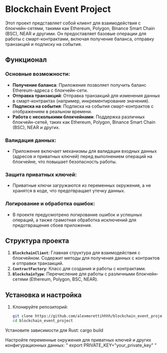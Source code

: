 # Blockchain Event Project

Этот проект представляет собой клиент для взаимодействия с блокчейн-сетями, такими как Ethereum, Polygon, Binance Smart Chain (BSC), NEAR и другими. Он предоставляет базовые операции для работы с смарт-контрактами, включая получение баланса, отправку транзакций и подписку на события.

## Функционал

### Основные возможности:
- **Получение баланса**: Приложение позволяет получить баланс Ethereum-адреса с блокчейн-сети.
- **Отправка транзакций**: Отправка транзакций для изменения данных в смарт-контрактах (например, инкрементирование значения).
- **Подписка на события**: Подписка на события смарт-контрактов с отображением в реальном времени.
- **Работа с несколькими блокчейнами**: Поддержка различных блокчейн-сетей, таких как Ethereum, Polygon, Binance Smart Chain (BSC), NEAR и других.

### Валидация данных:
- Приложение включает механизмы для валидации входных данных (адресов и приватных ключей) перед выполнением операций на блокчейне, что повышает безопасность работы.

### Защита приватных ключей:
- Приватные ключи загружаются из переменных окружения, а не хранятся в коде, что предотвращает утечку данных.

### Логирование и обработка ошибок:
- В проекте предусмотрено логирование ошибок и успешных операций, а также грамотная обработка исключений для предотвращения сбоев приложения.

## Структура проекта
1. **`BlockchainClient`**: Главная структура для взаимодействия с блокчейном. Содержит методы для получения данных с контрактов и отправки транзакций.
2. **`ContractFactory`**: Класс для создания и работы с контрактами.
3. **`BlockchainType`**: Перечисление для работы с различными блокчейн-сетями (Ethereum, Polygon, BSC, NEAR).

## Установка и настройка

1. Клонируйте репозиторий:
   ```bash
   git clone https://github.com/alexmorettihhhh/blockchain_event_project.git
   cd blockchain_event_project

Установите зависимости для Rust:  cargo build

Настройте переменные окружения для приватных ключей и других конфигурационных данных: " export PRIVATE_KEY="your_private_key" "
